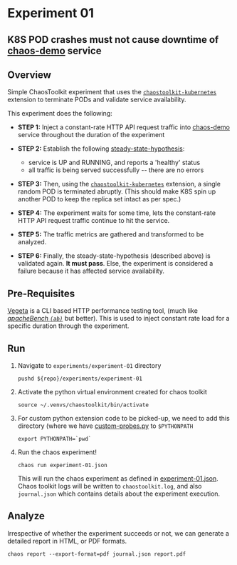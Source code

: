 # Experiment 01
## K8S POD crashes must not cause downtime of [chaos-demo](../../chaos-demo/README.md) service

## Overview
Simple ChaosToolkit experiment that uses the [`chaostoolkit-kubernetes`](https://github.com/chaostoolkit/chaostoolkit-kubernetes) extension to terminate PODs and validate service availability.

This experiment does the following:

- **STEP 1:** Inject a constant-rate HTTP API request traffic into [chaos-demo](../../chaos-demo/README.md) service throughout the duration of the experiment

- **STEP 2:** Establish the following [steady-state-hypothesis](https://docs.chaostoolkit.org/reference/concepts/#steady-state-hypothesis):
  - service is UP and RUNNING, and reports a 'healthy' status
  - all traffic is being served successfully -- there are no errors

- **STEP 3:** Then, using the [`chaostoolkit-kubernetes`](https://github.com/chaostoolkit/chaostoolkit-kubernetes) extension, a single random POD is terminated abruptly. (This should make K8S spin up another POD to keep the replica set intact as per spec.)

- **STEP 4:** The experiment waits for some time, lets the constant-rate HTTP API request traffic continue to hit the service.

- **STEP 5:** The traffic metrics are gathered and transformed to be analyzed.

- **STEP 6:** Finally, the steady-state-hypothesis (described above) is validated again. **It must pass**. Else, the experiment is considered a failure because it has affected service availability.

## Pre-Requisites
[Vegeta](https://github.com/tsenart/vegeta) is a CLI based HTTP performance testing tool, (much like [_apacheBench `(ab)`_](https://httpd.apache.org/docs/2.4/programs/ab.html) but better). This is used to inject constant rate load for a specific duration through the experiment.

## Run
1. Navigate to `experiments/experiment-01` directory
    ```shell
    pushd ${repo}/experiments/experiment-01
    ```

2. Activate the python virtual environment created for chaos toolkit
    ```shell
    source ~/.venvs/chaostoolkit/bin/activate
    ```

3. For custom python extension code to be picked-up, we need to add this directory (where we have [custom-probes.py](custom_probes.py) to `$PYTHONPATH`
    ```shell
    export PYTHONPATH=`pwd`
    ```

4. Run the chaos experiment!
    ```shell
    chaos run experiment-01.json
    ```
   This will run the chaos experiment as defined in [experiment-01.json](experiment01.json). Chaos toolkit logs will be written to `chaostoolkit.log`, and also `journal.json` which contains details about the experiment execution.

## Analyze
Irrespective of whether the experiment succeeds or not, we can generate a detailed report in HTML, or PDF formats.

```shell
chaos report --export-format=pdf journal.json report.pdf
```